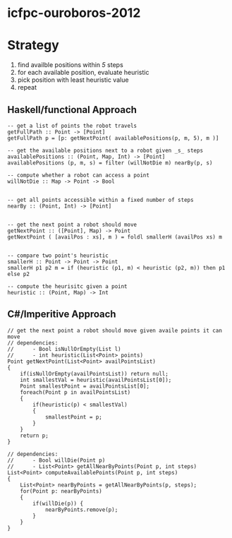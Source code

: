 icfpc-ouroboros-2012
====================

Strategy
========

1. find availble positions within _5_ steps
2. for each available position, evaluate heuristic
3. pick position with least heuristic value
4. repeat


Haskell/functional Approach
---------------------------

	-- get a list of points the robot travels
	getFullPath :: Point -> [Point]
	getFullPath p = [p: getNextPoint( availablePositions(p, m, 5), m )]

	-- get the available positions next to a robot given _s_ steps
	availablePositions :: (Point, Map, Int) -> [Point]
	availablePositions (p, m, s) = filter (willNotDie m) nearBy(p, s) 

	-- compute whether a robot can access a point
	willNotDie :: Map -> Point -> Bool


	-- get all points accessible within a fixed number of steps
	nearBy :: (Point, Int) -> [Point]


	-- get the next point a robot should move
	getNextPoint :: ([Point], Map) -> Point
	getNextPoint ( [availPos : xs], m ) = foldl smallerH (availPos xs) m


	-- compare two point's heuristic
	smallerH :: Point -> Point -> Point
	smallerH p1 p2 m = if (heuristic (p1, m) < heuristic (p2, m)) then p1 else p2 

	-- compute the heurisitc given a point
	heuristic :: (Point, Map) -> Int


C#/Imperitive Approach
----------------------


	// get the next point a robot should move given availe points it can move
	// dependencies:
	//		- Bool isNullOrEmpty(List l)
	//		- int heuristic(List<Point> points)
	Point getNextPoint(List<Point> availPointsList) 
	{
		if(isNullOrEmpty(availPointsList)) return null;
		int smallestVal = heuristic(availPointsList[0]);
		Point smallestPoint = availPointsList[0];
		foreach(Point p in availPointsList) 
		{
			if(heuristic(p) < smallestVal) 
			{
				smallestPoint = p;
			}
		}
		return p;
	}

	// dependencies: 
	// 		- Bool willDie(Point p)
	// 		- List<Point> getAllNearByPoints(Point p, int steps)
	List<Point> computeAvailablePoints(Point p, int steps) 
	{
		List<Point> nearByPoints = getAllNearByPoints(p, steps);
		for(Point p: nearByPoints) 
		{
			if(willDie(p)) {
				nearByPoints.remove(p);
			}
		}
	}


